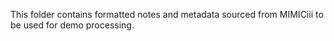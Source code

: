 This folder contains formatted notes and metadata sourced from MIMICiii to be used for demo processing.

